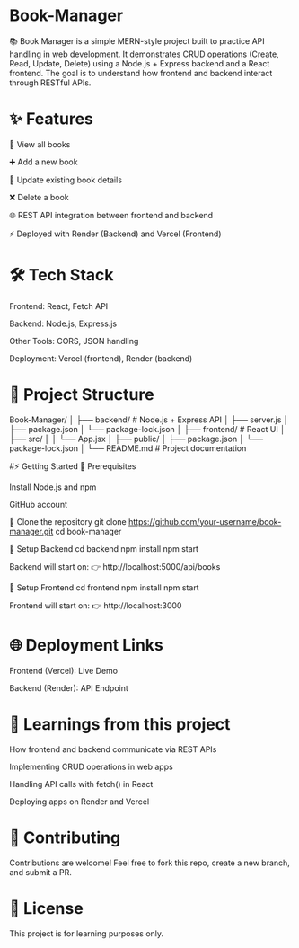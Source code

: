 # Book-Manager
📚 Book Manager is a simple MERN-style project built to practice API handling in web development. It demonstrates CRUD operations (Create, Read, Update, Delete) using a Node.js + Express backend and a React frontend. The goal is to understand how frontend and backend interact through RESTful APIs.

# ✨ Features

📖 View all books

➕ Add a new book

📝 Update existing book details

❌ Delete a book

🌐 REST API integration between frontend and backend

⚡ Deployed with Render (Backend) and Vercel (Frontend)

# 🛠️ Tech Stack

Frontend: React, Fetch API

Backend: Node.js, Express.js

Other Tools: CORS, JSON handling

Deployment: Vercel (frontend), Render (backend)

# 📂 Project Structure
Book-Manager/
│
├── backend/               # Node.js + Express API
│   ├── server.js
│   ├── package.json
│   └── package-lock.json
│
├── frontend/              # React UI
│   ├── src/
│   │   └── App.jsx
│   ├── public/
│   ├── package.json
│   └── package-lock.json
│
└── README.md              # Project documentation

#⚡ Getting Started
🔹 Prerequisites

Install Node.js
 and npm

GitHub account

🔹 Clone the repository
git clone https://github.com/your-username/book-manager.git
cd book-manager

🔹 Setup Backend
cd backend
npm install
npm start


Backend will start on:
👉 http://localhost:5000/api/books

🔹 Setup Frontend
cd frontend
npm install
npm start


Frontend will start on:
👉 http://localhost:3000

# 🌐 Deployment Links

Frontend (Vercel): Live Demo

Backend (Render): API Endpoint

# 📌 Learnings from this project

How frontend and backend communicate via REST APIs

Implementing CRUD operations in web apps

Handling API calls with fetch() in React

Deploying apps on Render and Vercel

# 🤝 Contributing

Contributions are welcome! Feel free to fork this repo, create a new branch, and submit a PR.

# 📜 License

This project is for learning purposes only.
